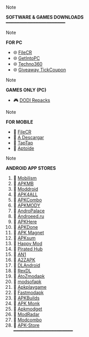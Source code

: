<br>

> [!NOTE]
> **SOFTWARE & GAMES DOWNLOADS**  
> ━━━━━━━━━━━━━━━━━━━━━━  

> [!NOTE]
> **FOR PC**  
> - 🌐 [FileCR](https://filecr.com/)  
> - 🌐 [GetIntoPC](https://getintopc.com/)  
> - 🌐 [Techno360](https://www.techno360.in/)  
> - 🌐 [Giveaway TickCoupon](https://giveaway.tickcoupon.com/)  

> [!NOTE]
> **GAMES ONLY (PC)**  
> - 🎮 [DODI Repacks](https://dodi-repacks.site/)  

> [!NOTE]
> **FOR MOBILE**  
> - 📱 [FileCR](https://filecr.com/)  
> - 📱 [A Descargar](https://adescargar.online/)  
> - 📱 [TapTap](https://www.taptap.io/)  
> - 📱 [Aptoide](https://en.aptoide.com/)  

> [!NOTE]
> **ANDROID APP STORES**  
> 1. 📲 [Mobilism](https://forum.mobilism.org/index.php)  
> 2. 📲 [APKMB](https://apkmb.com)  
> 3. 📲 [Moddroid](http://moddroid.com)  
> 4. 📲 [APK4ALL](http://apk4all.com)  
> 5. 📲 [APKCombo](http://apkcombo.com)  
> 6. 📲 [APKMODY](http://apkmody.io)  
> 7. 📲 [AndroPalace](http://andropalace.org)  
> 8. 📲 [Androeed.ru](http://androeed.ru)  
> 9. 📲 [APKHere](http://apkhere.com)  
> 10. 📲 [APKDone](http://apkdone.com)  
> 11. 📲 [APK Magnet](https://apkmagnet.com)  
> 12. 📲 [APKsum](http://apksum.com)  
> 13. 📲 [Happy Mod](https://www.happymod.com)  
> 14. 📲 [Pirated Hub](https://piratedhub.com)  
> 15. 📲 [AN1](http://an1.com)  
> 16. 📲 [A2ZAPK](https://a2zapk.com)  
> 17. 📲 [DLAndroid](https://www.apkdlmod.com)  
> 18. 📲 [RexDL](http://rexdl.com)  
> 19. 📲 [AtoZmodapk](https://atozmodapk.com)  
> 20. 📲 [modsofapk](https://modsofapk.com)  
> 21. 📲 [Apkplaygame](https://apkplaygame.com)  
> 22. 📲 [Fastmodapk](https://fastmodapk.com)  
> 23. 📲 [APKBuilds](https://apkbuilds.com)  
> 24. 📲 [APK Monk](https://www.apkmonk.com)  
> 25. 📲 [Apkmodget](https://apkmodget.com)  
> 26. 📲 [ModRadar](https://modradar.net)  
> 27. 📲 [Modcombo](https://modcombo.com)  
> 28. 📲 [APK-Store](https://apk-store.org)  
> ━━━━━━━━━━━━━━━━━━━━━━  

<br>
